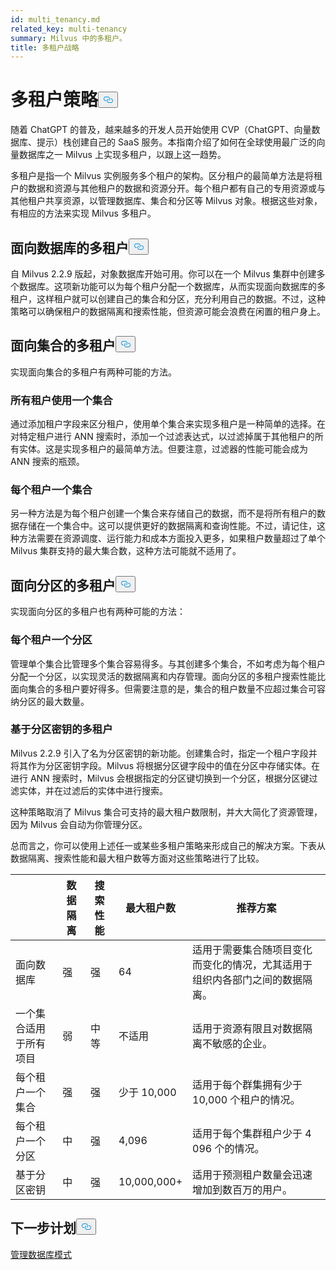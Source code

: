 ```yaml
---
id: multi_tenancy.md
related_key: multi-tenancy
summary: Milvus 中的多租户。
title: 多租户战略
---
```

<h1 id="Multi-tenancy-strategies" class="common-anchor-header">多租户策略<button data-href="#Multi-tenancy-strategies" class="anchor-icon" translate="no">
      <svg translate="no"
        aria-hidden="true"
        focusable="false"
        height="20"
        version="1.1"
        viewBox="0 0 16 16"
        width="16"
      >
        <path
          fill="#0092E4"
          fill-rule="evenodd"
          d="M4 9h1v1H4c-1.5 0-3-1.69-3-3.5S2.55 3 4 3h4c1.45 0 3 1.69 3 3.5 0 1.41-.91 2.72-2 3.25V8.59c.58-.45 1-1.27 1-2.09C10 5.22 8.98 4 8 4H4c-.98 0-2 1.22-2 2.5S3 9 4 9zm9-3h-1v1h1c1 0 2 1.22 2 2.5S13.98 12 13 12H9c-.98 0-2-1.22-2-2.5 0-.83.42-1.64 1-2.09V6.25c-1.09.53-2 1.84-2 3.25C6 11.31 7.55 13 9 13h4c1.45 0 3-1.69 3-3.5S14.5 6 13 6z"
        ></path>
      </svg>
    </button></h1><p>随着 ChatGPT 的普及，越来越多的开发人员开始使用 CVP（ChatGPT、向量数据库、提示）栈创建自己的 SaaS 服务。本指南介绍了如何在全球使用最广泛的向量数据库之一 Milvus 上实现多租户，以跟上这一趋势。</p>
<p>多租户是指一个 Milvus 实例服务多个租户的架构。区分租户的最简单方法是将租户的数据和资源与其他租户的数据和资源分开。每个租户都有自己的专用资源或与其他租户共享资源，以管理数据库、集合和分区等 Milvus 对象。根据这些对象，有相应的方法来实现 Milvus 多租户。</p>
<h2 id="Database-oriented-multi-tenancy" class="common-anchor-header">面向数据库的多租户<button data-href="#Database-oriented-multi-tenancy" class="anchor-icon" translate="no">
      <svg translate="no"
        aria-hidden="true"
        focusable="false"
        height="20"
        version="1.1"
        viewBox="0 0 16 16"
        width="16"
      >
        <path
          fill="#0092E4"
          fill-rule="evenodd"
          d="M4 9h1v1H4c-1.5 0-3-1.69-3-3.5S2.55 3 4 3h4c1.45 0 3 1.69 3 3.5 0 1.41-.91 2.72-2 3.25V8.59c.58-.45 1-1.27 1-2.09C10 5.22 8.98 4 8 4H4c-.98 0-2 1.22-2 2.5S3 9 4 9zm9-3h-1v1h1c1 0 2 1.22 2 2.5S13.98 12 13 12H9c-.98 0-2-1.22-2-2.5 0-.83.42-1.64 1-2.09V6.25c-1.09.53-2 1.84-2 3.25C6 11.31 7.55 13 9 13h4c1.45 0 3-1.69 3-3.5S14.5 6 13 6z"
        ></path>
      </svg>
    </button></h2><p>自 Milvus 2.2.9 版起，对象数据库开始可用。你可以在一个 Milvus 集群中创建多个数据库。这项新功能可以为每个租户分配一个数据库，从而实现面向数据库的多租户，这样租户就可以创建自己的集合和分区，充分利用自己的数据。不过，这种策略可以确保租户的数据隔离和搜索性能，但资源可能会浪费在闲置的租户身上。</p>
<h2 id="Collection-oriented-multi-tenancy" class="common-anchor-header">面向集合的多租户<button data-href="#Collection-oriented-multi-tenancy" class="anchor-icon" translate="no">
      <svg translate="no"
        aria-hidden="true"
        focusable="false"
        height="20"
        version="1.1"
        viewBox="0 0 16 16"
        width="16"
      >
        <path
          fill="#0092E4"
          fill-rule="evenodd"
          d="M4 9h1v1H4c-1.5 0-3-1.69-3-3.5S2.55 3 4 3h4c1.45 0 3 1.69 3 3.5 0 1.41-.91 2.72-2 3.25V8.59c.58-.45 1-1.27 1-2.09C10 5.22 8.98 4 8 4H4c-.98 0-2 1.22-2 2.5S3 9 4 9zm9-3h-1v1h1c1 0 2 1.22 2 2.5S13.98 12 13 12H9c-.98 0-2-1.22-2-2.5 0-.83.42-1.64 1-2.09V6.25c-1.09.53-2 1.84-2 3.25C6 11.31 7.55 13 9 13h4c1.45 0 3-1.69 3-3.5S14.5 6 13 6z"
        ></path>
      </svg>
    </button></h2><p>实现面向集合的多租户有两种可能的方法。</p>
<h3 id="One-collection-for-all-tenants" class="common-anchor-header">所有租户使用一个集合</h3><p>通过添加租户字段来区分租户，使用单个集合来实现多租户是一种简单的选择。在对特定租户进行 ANN 搜索时，添加一个过滤表达式，以过滤掉属于其他租户的所有实体。这是实现多租户的最简单方法。但要注意，过滤器的性能可能会成为 ANN 搜索的瓶颈。</p>
<h3 id="One-collection-per-tenant" class="common-anchor-header">每个租户一个集合</h3><p>另一种方法是为每个租户创建一个集合来存储自己的数据，而不是将所有租户的数据存储在一个集合中。这可以提供更好的数据隔离和查询性能。不过，请记住，这种方法需要在资源调度、运行能力和成本方面投入更多，如果租户数量超过了单个 Milvus 集群支持的最大集合数，这种方法可能就不适用了。</p>
<h2 id="Partition-oriented-multi-tenancy" class="common-anchor-header">面向分区的多租户<button data-href="#Partition-oriented-multi-tenancy" class="anchor-icon" translate="no">
      <svg translate="no"
        aria-hidden="true"
        focusable="false"
        height="20"
        version="1.1"
        viewBox="0 0 16 16"
        width="16"
      >
        <path
          fill="#0092E4"
          fill-rule="evenodd"
          d="M4 9h1v1H4c-1.5 0-3-1.69-3-3.5S2.55 3 4 3h4c1.45 0 3 1.69 3 3.5 0 1.41-.91 2.72-2 3.25V8.59c.58-.45 1-1.27 1-2.09C10 5.22 8.98 4 8 4H4c-.98 0-2 1.22-2 2.5S3 9 4 9zm9-3h-1v1h1c1 0 2 1.22 2 2.5S13.98 12 13 12H9c-.98 0-2-1.22-2-2.5 0-.83.42-1.64 1-2.09V6.25c-1.09.53-2 1.84-2 3.25C6 11.31 7.55 13 9 13h4c1.45 0 3-1.69 3-3.5S14.5 6 13 6z"
        ></path>
      </svg>
    </button></h2><p>实现面向分区的多租户也有两种可能的方法：</p>
<h3 id="One-partition-per-tenant" class="common-anchor-header">每个租户一个分区</h3><p>管理单个集合比管理多个集合容易得多。与其创建多个集合，不如考虑为每个租户分配一个分区，以实现灵活的数据隔离和内存管理。面向分区的多租户搜索性能比面向集合的多租户要好得多。但需要注意的是，集合的租户数量不应超过集合可容纳分区的最大数量。</p>
<h3 id="Partition-key-based-multi-tenancy" class="common-anchor-header">基于分区密钥的多租户</h3><p>Milvus 2.2.9 引入了名为分区密钥的新功能。创建集合时，指定一个租户字段并将其作为分区密钥字段。Milvus 将根据分区键字段中的值在分区中存储实体。在进行 ANN 搜索时，Milvus 会根据指定的分区键切换到一个分区，根据分区键过滤实体，并在过滤后的实体中进行搜索。</p>
</div>
<p>这种策略取消了 Milvus 集合可支持的最大租户数限制，并大大简化了资源管理，因为 Milvus 会自动为你管理分区。</p>
<p>总而言之，你可以使用上述任一或某些多租户策略来形成自己的解决方案。下表从数据隔离、搜索性能和最大租户数等方面对这些策略进行了比较。</p>
<table>
<thead>
<tr><th></th><th>数据隔离</th><th>搜索性能</th><th>最大租户数</th><th>推荐方案</th></tr>
</thead>
<tbody>
<tr><td>面向数据库</td><td>强</td><td>强</td><td>64</td><td>适用于需要集合随项目变化而变化的情况，尤其适用于组织内各部门之间的数据隔离。</td></tr>
<tr><td>一个集合适用于所有项目</td><td>弱</td><td>中等</td><td>不适用</td><td>适用于资源有限且对数据隔离不敏感的企业。</td></tr>
<tr><td>每个租户一个集合</td><td>强</td><td>强</td><td>少于 10,000</td><td>适用于每个群集拥有少于 10,000 个租户的情况。</td></tr>
<tr><td>每个租户一个分区</td><td>中</td><td>强</td><td>4,096</td><td>适用于每个集群租户少于 4 096 个的情况。</td></tr>
<tr><td>基于分区密钥</td><td>中</td><td>强</td><td>10,000,000+</td><td>适用于预测租户数量会迅速增加到数百万的用户。</td></tr>
</tbody>
</table>
<h2 id="Whats-next" class="common-anchor-header">下一步计划<button data-href="#Whats-next" class="anchor-icon" translate="no">
      <svg translate="no"
        aria-hidden="true"
        focusable="false"
        height="20"
        version="1.1"
        viewBox="0 0 16 16"
        width="16"
      >
        <path
          fill="#0092E4"
          fill-rule="evenodd"
          d="M4 9h1v1H4c-1.5 0-3-1.69-3-3.5S2.55 3 4 3h4c1.45 0 3 1.69 3 3.5 0 1.41-.91 2.72-2 3.25V8.59c.58-.45 1-1.27 1-2.09C10 5.22 8.98 4 8 4H4c-.98 0-2 1.22-2 2.5S3 9 4 9zm9-3h-1v1h1c1 0 2 1.22 2 2.5S13.98 12 13 12H9c-.98 0-2-1.22-2-2.5 0-.83.42-1.64 1-2.09V6.25c-1.09.53-2 1.84-2 3.25C6 11.31 7.55 13 9 13h4c1.45 0 3-1.69 3-3.5S14.5 6 13 6z"
        ></path>
      </svg>
    </button></h2><p><a href="/docs/zh/manage_databases.md">管理数据库</a><a href="/docs/zh/schema.md">模式</a></p>
